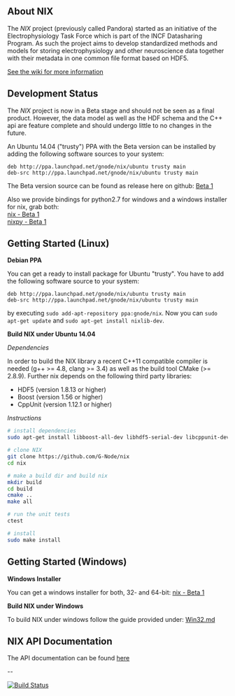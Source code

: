 About NIX
-------------

The *NIX* project (previously called Pandora) started as an initiative of the Electrophysiology Task Force which is part
of the INCF Datasharing Program. As such the project aims to develop standardized methods and models for storing
electrophysiology and other neuroscience data together with their metadata in one common file format based on HDF5.

[See the wiki for more information](https://github.com/G-Node/nix/wiki)

Development Status
------------------

The *NIX* project is now in a Beta stage and should not be seen as a final product. However, the data model as well as the HDF schema and the C++ api are feature complete and should undergo little to no changes in the future.

An Ubuntu 14.04 ("trusty") PPA with the Beta version can be installed by adding the following software sources to your system:

```
deb http://ppa.launchpad.net/gnode/nix/ubuntu trusty main
deb-src http://ppa.launchpad.net/gnode/nix/ubuntu trusty main
```
The Beta version source can be found as release here on github: [Beta 1](https://github.com/G-Node/nix/releases)

Also we provide bindings for python2.7 for windows and a windows installer for nix, grab both: <br>
[nix - Beta 1](https://github.com/G-Node/nix/releases) <br>
[nixpy - Beta 1](https://github.com/G-Node/nixpy/releases)

Getting Started (Linux)
-----------------------

**Debian PPA**

You can get a ready to install package for Ubuntu "trusty". You have to add the following software source to your system:

```
deb http://ppa.launchpad.net/gnode/nix/ubuntu trusty main 
deb-src http://ppa.launchpad.net/gnode/nix/ubuntu trusty main 
```
by executing `sudo add-apt-repository ppa:gnode/nix`. Now you can `sudo apt-get update` and `sudo apt-get install nixlib-dev`.

**Build NIX under Ubuntu 14.04**

_Dependencies_

In order to build the NIX library a recent C++11 compatible compiler is needed (g++ >= 4.8, clang >= 3.4)
as well as the build tool CMake (>= 2.8.9). Further nix depends on the following third party libraries:

- HDF5 (version 1.8.13 or higher)
- Boost (version 1.56 or higher)
- CppUnit (version 1.12.1 or higher)

_Instructions_

```bash
# install dependencies
sudo apt-get install libboost-all-dev libhdf5-serial-dev libcppunit-dev cmake build-essential

# clone NIX
git clone https://github.com/G-Node/nix
cd nix

# make a build dir and build nix
mkdir build
cd build
cmake ..
make all

# run the unit tests
ctest

# install
sudo make install
```

Getting Started (Windows)
-------------------------

**Windows Installer**

You can get a windows installer for both, 32- and 64-bit: [nix - Beta 1](https://github.com/G-Node/nix/releases)

**Build NIX under Windows**

To build NIX under windows follow the guide provided under: [Win32.md](https://github.com/G-Node/nix/blob/master/Win32.md)

NIX API Documentation
---------------------

The API documentation can be found [here](http://g-node.github.io/nix/)

--

[![Build Status](https://travis-ci.org/G-Node/nix.png?branch=master)](https://travis-ci.org/G-Node/nix)
